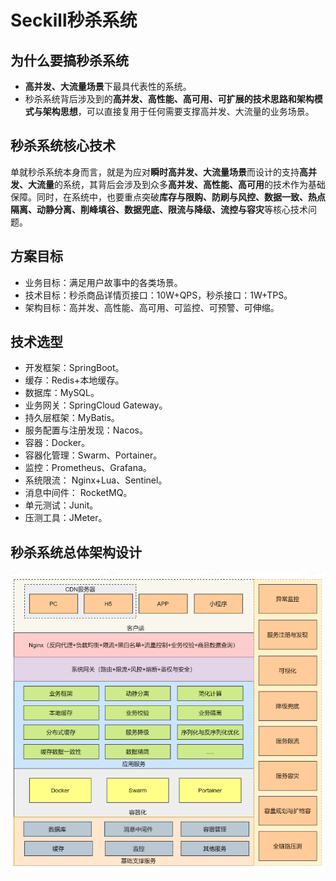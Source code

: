 # Seckill秒杀系统





## 为什么要搞秒杀系统

- **高并发、大流量场景**下最具代表性的系统。
- 秒杀系统背后涉及到的**高并发、高性能、高可用、可扩展的技术思路和架构模式与架构思想**，可以直接复用于任何需要支撑高并发、大流量的业务场景。

## 秒杀系统核心技术

单就秒杀系统本身而言，就是为应对**瞬时高并发、大流量场景**而设计的支持**高并发、大流量**的系统，其背后会涉及到众多**高并发、高性能、高可用**的技术作为基础保障。同时，在系统中，也要重点突破**库存与限购、防刷与风控、数据一致、热点隔离、动静分离、削峰填谷、数据兜底、限流与降级、流控与容灾**等核心技术问题。

## 方案目标

- 业务目标：满足用户故事中的各类场景。
- 技术目标：秒杀商品详情页接口：10W+QPS，秒杀接口：1W+TPS。
- 架构目标：高并发、高性能、高可用、可监控、可预警、可伸缩。

## 技术选型

- 开发框架：SpringBoot。
- 缓存：Redis+本地缓存。
- 数据库：MySQL。
- 业务网关：SpringCloud Gateway。
- 持久层框架：MyBatis。
- 服务配置与注册发现：Nacos。
- 容器：Docker。
- 容器化管理：Swarm、Portainer。
- 监控：Prometheus、Grafana。
- 系统限流： Nginx+Lua、Sentinel。
- 消息中间件： RocketMQ。
- 单元测试：Junit。
- 压测工具：JMeter。

## 秒杀系统总体架构设计
![Snipaste_2023-06-26_16-00-24.png](./assets/Snipaste_2023-06-26_16-00-24.png)